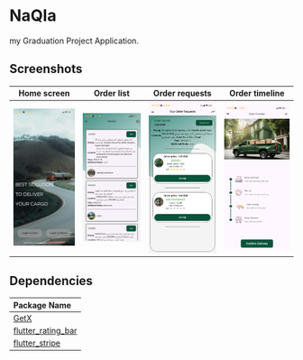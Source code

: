 # NaQla

my Graduation Project Application.





## Screenshots

Home screen                     |   Order list             |  Order requests    |  Order timeline
:-------------------------:|:-------------------------:|:-------------------------:|:-------------------------:
![](screenshots/Home_screen.jpg?raw=true)|![](screenshots/Order_list.jpg?raw=true)|![](screenshots/Order_requests.jpg?raw=true)|![](screenshots/Order_timeline.jpg?raw=true)


## Dependencies
Package Name        |
:-------------------------|
|[GetX](https://pub.dev/packages/get)  
|[flutter_rating_bar](https://pub.dev/packages/flutter_rating_bar)
|[flutter_stripe](https://pub.dev/packages/flutter_stripe)








